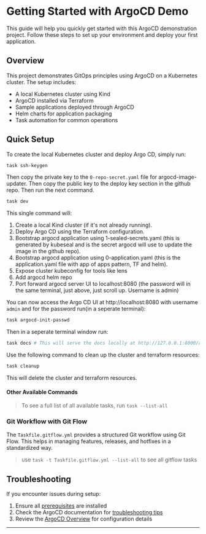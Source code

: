 # Getting Started with ArgoCD Demo

This guide will help you quickly get started with this ArgoCD demonstration project. Follow these steps to set up your environment and deploy your first application.

## Overview

This project demonstrates GitOps principles using ArgoCD on a Kubernetes cluster. The setup includes:

- A local Kubernetes cluster using Kind
- ArgoCD installed via Terraform
- Sample applications deployed through ArgoCD
- Helm charts for application packaging
- Task automation for common operations

## Quick Setup

To create the local Kubernetes cluster and deploy Argo CD, simply run:

```sh
task ssh-keygen 
```
Then copy the private key to the `0-repo-secret.yaml` file for argocd-image-updater. Then copy the public key to the deploy key section in the github repo. Then run the next command. 

```sh
task dev
```

This single command will:
1. Create a local Kind cluster (if it's not already running).
2. Deploy Argo CD using the Terraform configuration.
3. Bootstrap argocd application using 1-sealed-secrets.yaml (this is generated by kubeseal and is the secret argocd will use to update the image in the github repo).
4. Bootstrap argocd application using 0-application.yaml (this is the application.yaml file with app of apps pattern, TF and helm).
5. Expose cluster kubeconfig for tools like lens
6. Add argocd helm repo
7. Port forward argocd server UI to localhost:8080 (the password will in the same terminal, just above, just scroll up. Username is admin)

You can now access the Argo CD UI at http://localhost:8080 with username `admin` and for the password run(in a seperate terminal):

```sh
task argocd-init-passwd
```

Then in a seperate terminal window run:

```sh
task docs # This will serve the docs locally at http://127.0.0.1:8000/argocd-demo/
```

Use the following command to clean up the cluster and terraform resources:

```sh
task cleanup
```
This will delete the cluster and terraform resources.

#### Other Available Commands

> To see a full list of all available tasks, run `task --list-all`

### Git Workflow with Git Flow

The `Taskfile.gitflow.yml` provides a structured Git workflow using Git Flow. This helps in managing features, releases, and hotfixes in a standardized way.

> use `task -t Taskfile.gitflow.yml --list-all` to see all gitflow tasks

## Troubleshooting

If you encounter issues during setup:

1. Ensure all [prerequisites](prerequisites.md) are installed
2. Check the ArgoCD documentation for [troubleshooting tips](https://argo-cd.readthedocs.io/en/stable/user-guide/troubleshooting/)
3. Review the [ArgoCD Overview](../argocd/overview.md) for configuration details

---
